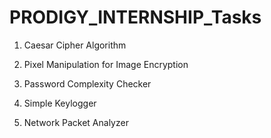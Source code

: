 # PRODIGY_INTERNSHIP_Tasks

1. Caesar Cipher Algorithm

2. Pixel Manipulation for Image Encryption

3. Password Complexity Checker

4. Simple Keylogger

5. Network Packet Analyzer
